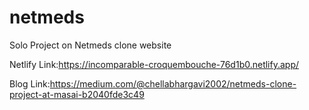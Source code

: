 # netmeds

Solo Project on Netmeds clone website

Netlify Link:https://incomparable-croquembouche-76d1b0.netlify.app/

Blog Link:https://medium.com/@chellabhargavi2002/netmeds-clone-project-at-masai-b2040fde3c49

